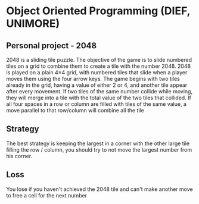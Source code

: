 # Object Oriented Programming (DIEF, UNIMORE)
## Personal project - 2048
2048 is a sliding tile puzzle. 
The objective of the game is to slide numbered tiles on a grid to combine them to create a tile with the number 2048.
2048 is played on a plain 4×4 grid, with numbered tiles that slide when a player moves them using the four arrow keys.
The game begins with two tiles already in the grid, having a value of either 2 or 4, and another tile appear after every movement.
If two tiles of the same number collide while moving, they will merge into a tile with the total value of the two tiles that collided.
If all four spaces in a row or column are filled with tiles of the same value,
a move parallel to that row/column will combine all the tile

## Strategy
The best strategy is keeping the largest in a corner with the other large tile filling the row / column,
you should try to not move the largest number from his corner.

## Loss
You lose if you haven't achieved the 2048 tile and can't make another move to free a cell for the next number 
